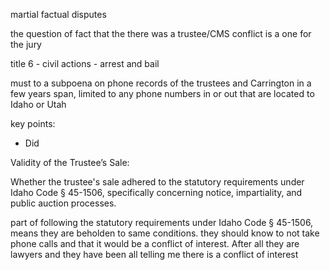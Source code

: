 martial factual disputes

the question of fact that the there was a trustee/CMS conflict is a one for the jury


title 6 - civil actions - arrest and bail

must to a subpoena on phone records of the trustees and Carrington in a few years span, limited to any phone numbers in or out that are located to Idaho or Utah 

key points: 
 - Did 



Validity of the Trustee’s Sale:

Whether the trustee's sale adhered to the statutory requirements under Idaho Code § 45-1506, specifically concerning notice, impartiality, and public auction processes.

part of following the statutory requirements under Idaho Code § 45-1506, means they are beholden to same conditions. they should know to not take phone calls and that it would be a conflict of interest.  After all they are lawyers and they have been all telling me there is a conflict of interest